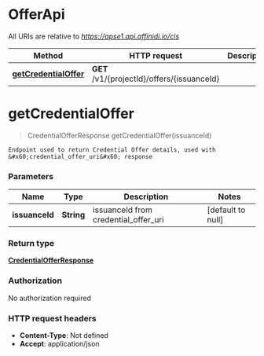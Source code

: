# OfferApi

All URIs are relative to *https://apse1.api.affinidi.io/cis*

| Method                                                   | HTTP request                                | Description |
| -------------------------------------------------------- | ------------------------------------------- | ----------- |
| [**getCredentialOffer**](OfferApi.md#getCredentialOffer) | **GET** /v1/{projectId}/offers/{issuanceId} |             |

<a name="getCredentialOffer"></a>

# **getCredentialOffer**

> CredentialOfferResponse getCredentialOffer(issuanceId)

    Endpoint used to return Credential Offer details, used with &#x60;credential_offer_uri&#x60; response

### Parameters

| Name           | Type       | Description                          | Notes             |
| -------------- | ---------- | ------------------------------------ | ----------------- |
| **issuanceId** | **String** | issuanceId from credential_offer_uri | [default to null] |

### Return type

[**CredentialOfferResponse**](../Models/CredentialOfferResponse.md)

### Authorization

No authorization required

### HTTP request headers

- **Content-Type**: Not defined
- **Accept**: application/json
